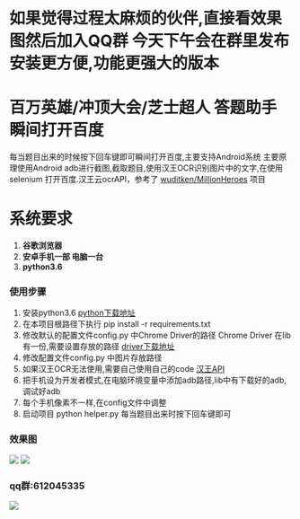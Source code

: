 # 如果觉得过程太麻烦的伙伴,直接看效果图然后加入QQ群 今天下午会在群里发布安装更方便,功能更强大的版本

# 百万英雄/冲顶大会/芝士超人 答题助手 瞬间打开百度
 每当题目出来的时候按下回车键即可瞬间打开百度,主要支持Android系统
 主要原理使用Android adb进行截图,截取题目,使用汉王OCR识别图片中的文字,在使用selenium
 打开百度.汉王云ocrAPI，参考了 [wuditken/MillionHeroes](https://github.com/wuditken/MillionHeroes) 项目

# 系统要求
1. **谷歌浏览器**
2. **安卓手机一部 电脑一台**
3. **python3.6**

### 使用步骤
1. 安装python3.6 [python下载地址](https://www.python.org/downloads/)
2. 在本项目根路径下执行 pip install -r requirements.txt
3. 修改默认的配置文件config.py 中Chrome Driver的路径
 Chrome Driver 在lib有一份,需要设置存放的路径 [driver下载地址](https://sites.google.com/a/chromium.org/chromedriver/downloads)
4. 修改配置文件config.py 中图片存放路径
5. 如果汉王OCR无法使用,需要自己使用自己的code [汉王API](https://market.aliyun.com/products/57124001/cmapi011523.html?spm=5176.730005.0.0.B1mZNd#sku=yuncode552300000)
6. 把手机设为开发者模式,在电脑环境变量中添加adb路径,lib中有下载好的adb,调试好adb
7. 每个手机像素不一样,在config文件中调整
8. 启动项目 python helper.py 每当题目出来时按下回车键即可   


### 效果图
![](https://github.com/idealspark/ZhiShiWenDa-Helper/blob/master/image/xiaoguo1.png)
![](https://github.com/idealspark/ZhiShiWenDa-Helper/blob/master/image/xiaoguo2.png)

### qq群:612045335
![](https://github.com/idealspark/ZhiShiWenDa-Helper/blob/master/image/qun2.png)

